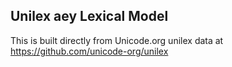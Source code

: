 Unilex aey Lexical Model
----------------------

This is built directly from Unicode.org unilex data at
https://github.com/unicode-org/unilex
